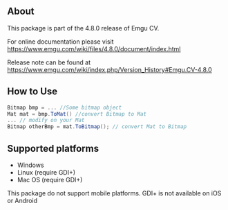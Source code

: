 ## About

This package is part of the 4.8.0 release of Emgu CV. 

For online documentation please visit
<https://www.emgu.com/wiki/files/4.8.0/document/index.html>

Release note can be found at
<https://www.emgu.com/wiki/index.php/Version_History#Emgu.CV-4.8.0>

## How to Use

```csharp
Bitmap bmp = ... //Some bitmap object
Mat mat = bmp.ToMat() //convert Bitmap to Mat
... // modify on your Mat
Bitmap otherBmp = mat.ToBitmap(); // convert Mat to Bitmap
```

## Supported platforms

* Windows
* Linux (require GDI+)
* Mac OS (require GDI+)

This package do not support mobile platforms. GDI+ is not available on iOS or Android
